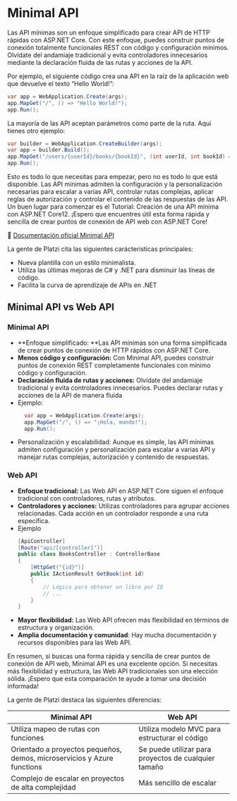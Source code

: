 # Minimal API
Las API mínimas son un enfoque simplificado para crear API de HTTP rápidas con ASP.NET Core. Con este enfoque, puedes construir puntos de conexión totalmente funcionales REST con código y configuración mínimos. Olvídate del andamiaje tradicional y evita controladores innecesarios mediante la declaración fluida de las rutas y acciones de la API.

Por ejemplo, el siguiente código crea una API en la raíz de la aplicación web que devuelve el texto “Hello World!”:

```cs
var app = WebApplication.Create(args);
app.MapGet("/", () => "Hello World!");
app.Run();
```

La mayoría de las API aceptan parámetros como parte de la ruta. Aquí tienes otro ejemplo:
```cs
var builder = WebApplication.CreateBuilder(args);
var app = builder.Build();
app.MapGet("/users/{userId}/books/{bookId}", (int userId, int bookId) => $"El ID de usuario es {userId} y el ID del libro es {bookId}");
app.Run();
```

Esto es todo lo que necesitas para empezar, pero no es todo lo que está disponible. Las API mínimas admiten la configuración y la personalización necesarias para escalar a varias API, controlar rutas complejas, aplicar reglas de autorización y controlar el contenido de las respuestas de las API. Un buen lugar para comenzar es el Tutorial: Creación de una API mínima con ASP.NET Core12. ¡Espero que encuentres útil esta forma rápida y sencilla de crear puntos de conexión de API web con ASP.NET Core!

🔗 [Documentación oficial Minimal API](https://learn.microsoft.com/es-es/aspnet/core/fundamentals/minimal-apis/overview?view=aspnetcore-8.0)

La gente de Platzi cita las siguientes carácteristicas principales:
- Nueva plantilla con un estilo minimalista.
- Utiliza las últimas mejoras de C# y .NET para disminuir las líneas de código.
- Facilita la curva de aprendizaje de APIs en .NET

## Minimal API vs Web API

### Minimal API
- **Enfoque simplificado: **Las API mínimas son una forma simplificada de crear puntos de conexión de HTTP rápidos con ASP.NET Core.
- **Menos código y configuración:** Con Minimal API, puedes construir puntos de conexión REST completamente funcionales con mínimo código y configuración.
- **Declaración fluida de rutas y acciones:** Olvídate del andamiaje tradicional y evita controladores innecesarios. Puedes declarar rutas y acciones de la API de manera fluida
- Ejemplo:
  ```cs
    var app = WebApplication.Create(args);
    app.MapGet("/", () => "¡Hola, mundo!");
    app.Run();
  ```
- Personalización y escalabilidad: Aunque es simple, las API mínimas admiten configuración y personalización para escalar a varias API y manejar rutas complejas, autorización y contenido de respuestas.


### Web API
- **Enfoque tradicional:** Las Web API en ASP.NET Core siguen el enfoque tradicional con controladores, rutas y atributos.
- **Controladores y acciones:** Utilizas controladores para agrupar acciones relacionadas. Cada acción en un controlador responde a una ruta específica.
- Ejemplo
    ```cs
    [ApiController]
    [Route("api/[controller]")]
    public class BooksController : ControllerBase
    {
        [HttpGet("{id}")]
        public IActionResult GetBook(int id)
        {
            // Lógica para obtener un libro por ID
            // ...
        }
    }
    ```
- **Mayor flexibilidad:** Las Web API ofrecen más flexibilidad en términos de estructura y organización.
- **Amplia documentación y comunidad**: Hay mucha documentación y recursos disponibles para las Web API.
  
En resumen, si buscas una forma rápida y sencilla de crear puntos de conexión de API web, Minimal API es una excelente opción. Si necesitas más flexibilidad y estructura, las Web API tradicionales son una elección sólida. ¡Espero que esta comparación te ayude a tomar una decisión informada!

La gente de Platzi destaca las siguientes diferencias:

|Minimal API|Web API|
|---|---|
|Utiliza mapeo de rutas con funciones|Utiliza modelo MVC para estructurar el código|
|Orientado a proyectos pequeños, demos, microservicios y Azure functions|Se puede utilizar para proyectos de cualquier tamaño|
|Complejo de escalar en proyectos de alta complejidad|Más sencillo de escalar|

